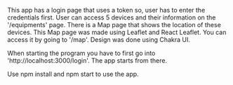 This app has a login page that uses a token so, user has to enter the credentials first. User can access 5 devices and their information on the '/equipments' page. There is a Map page that shows the location of these devices. This Map page was made using Leaflet and React Leaflet. You can access it by going to '/map'. Design was done using Chakra UI.

When starting the program you have to first go into 'http://localhost:3000/login'. The app starts from there.

Use npm install and npm start to use the app.
